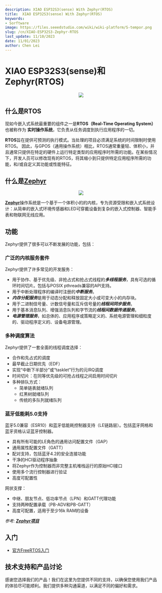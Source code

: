 ```yaml
---
description: XIAO ESP32S3(sense) With Zephyr(RTOS)
title:  XIAO ESP32S3(sense) With Zephyr(RTOS)
keywords:
- Sorftware
image: https://files.seeedstudio.com/wiki/wiki-platform/S-tempor.png
slug: /cn/XIAO-ESP32S3-Zephyr-RTOS
last_update: 11/10/2023
date: 11/01/2023
author: Chen Lei
---
```


# XIAO ESP32S3(sense)和Zephyr(RTOS)

<div align="center"><img width ="{600}" src="https://files.seeedstudio.com/wiki/xiao_topicpage/zephyr-esp32s3.png"/></div>

## 什么是RTOS

现如今嵌入式系统最重要的组件之一是**RTOS（Real-Time Operating System）** 也被称作为 **实时操作系统**，它负责从任务调度到执行应用程序的一切。

**RTOS**旨在提供可预测的执行模式。当处理的项目必须满足系统的时间限制时使用RTOS。 因此，与GPOS（通用操作系统）相比，RTOS通常重量轻、体积小，并且通常只提供在特定的硬件上运行特定类型的应用程序时所需的功能。在某些情况下，开发人员可以修改现有的RTOS，将其缩小到只提供特定应用程序所需的功能，和/或自定义其功能或性能特征。


## 什么是[Zephyr](https://www.zephyrproject.org/)

<div align="center"><img width ="{200}" src="https://files.seeedstudio.com/wiki/XIAO/Zephyr_logo.png"/></div>

[**Zephyr**](https://www.zephyrproject.org/)操作系统是一个基于一个体积小的的内核，专为资源受限和嵌入式系统设计：从简单的嵌入式环境传感器和LED可穿戴设备到复杂的嵌入式控制器、智能手表和物联网无线应用。

## 功能

Zephyr提供了很多可以不断发展的功能，包括：

### 广泛的内核服务套件

Zephyr提供了许多常见的开发服务：

- 用于协作、基于优先级、非抢占式和抢占式线程的***多线程服务***，具有可选的循环时间切片。包括与POSIX pthreads兼容的API支持。
- 用于中断处理程序的编译时注册的***中断服务***。
- ***内存分配服务***是用于动态分配和释放固定大小或可变大小的内存块。
- 用于二进制信号量、计数信号量和互斥信号量的***线程间同步服务***。
- 用于基本消息队列、增强消息队列和字节流的***线程间数据传递服务***。
- ***电源管理服务***，如总体的、应用程序或策略定义的、系统电源管理和细粒度的、驱动程序定义的、设备电源管理。

### 多种调度算法

  Zephyr提供了一套全面的线程调度选择：
  - 合作和先占式的调度
  - 最早截止日期优先（EDF）
  - 实现“中断下半部分”或“tasklet”行为的元IRQ调度
  - 时间切片：在同等优先级的可抢占线程之间启用时间切片
  - 多种排队方式：
    - 简单链表就绪队列
    - 红黑树就绪队列
    - 传统的多队列就绪队列

### 蓝牙低能耗5.0支持

蓝牙5.0兼容（ESR10）和蓝牙低能耗控制器支持（LE链路层）。包括蓝牙网格和蓝牙资格认证蓝牙控制器。

- 具有所有可能的LE角色的通用访问配置文件（GAP）
- 通用属性配置文件（GATT）
- 配对支持，包括蓝牙4.2的安全连接功能
- 干净的HCI驱动程序抽象
- 将Zephyr作为控制器而非完整主机堆栈运行的原始HCI接口
- 使用多个流行控制器进行验证
- 高度可配置性

网状支撑：

- 中继、朋友节点、低功率节点（LPN）和GATT代理功能
- 支持两种配置承载（PB-ADV和PB-GATT）
- 高度可配置，适用于至少16k RAM的设备

*参考: [**Zephyr项目**](https://docs.zephyrproject.org/latest/introduction/index.html#)*

## 入门

- [官方FreeRTOS入门](https://docs.zephyrproject.org/latest/boards/xtensa/xiao_esp32s3/doc/index.html)

## 技术支持和产品讨论

感谢您选择我们的产品！我们在这里为您提供不同的支持，以确保您使用我们产品的体验尽可能顺利。我们提供多种沟通渠道，以满足不同的偏好和需求。

<div class="button_tech_support_container">
<a href="https://forum.seeedstudio.com/" class="button_forum"></a> 
<a href="https://www.seeedstudio.com/contacts" class="button_email"></a>
</div>

<div class="button_tech_support_container">
<a href="https://discord.gg/eWkprNDMU7" class="button_discord"></a> 
<a href="https://github.com/Seeed-Studio/wiki-documents/discussions/69" class="button_discussion"></a>
</div>